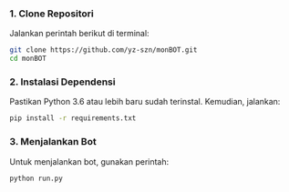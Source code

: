 ### 1. Clone Repositori
Jalankan perintah berikut di terminal:
```sh
git clone https://github.com/yz-szn/monBOT.git
cd monBOT
```

### 2. Instalasi Dependensi
Pastikan Python 3.6 atau lebih baru sudah terinstal. Kemudian, jalankan:
```sh
pip install -r requirements.txt
```

### 3. Menjalankan Bot
Untuk menjalankan bot, gunakan perintah:
```sh
python run.py
```
